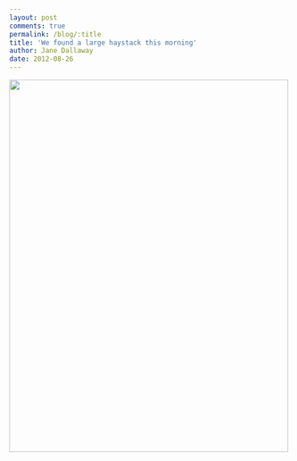 ```yaml
---
layout: post
comments: true
permalink: /blog/:title
title: 'We found a large haystack this morning'
author: Jane Dallaway
date: 2012-08-26
---
```


<div>
<a href="http://static.skitters.dallaway.com/Xphoto.JPG">
<img width="500" src="http://static.skitters.dallaway.com/Xphoto.JPG.500.JPG" height="667"></img>
</a>
</div>


    
